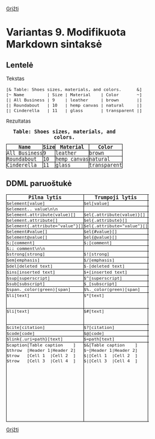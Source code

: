 <!-- markdownlint-disable MD011 MD033 -->
[Grįžti](index.md) <!-- markdownlint-disable-line MD041 -->

# Variantas 9. Modifikuota Markdown sintaksė

<style type='text/css'>
  img{border:none}

  * {box-sizing: border-box;}

  body, div, p, table {
    font-size:10pt;
   }

  table {border-collapse:collapse; margin:0; font-family: monospace;}
  table.small {width:50%;}
  td, th {border: 1px solid black; vertical-align:top; padding: 0; margin: 0;}
  td.pad {padding: 1em;}
  div {margin: 1em;}
  caption {font-weight: bold;}
  .fourcol td, .fourecol th {width:25%;}
  pre, code { margin: 0; padding: 0; font-family: monospace;}
  code { white-space: pre; display: block;}
</style>

## Lentelė

Tekstas

```text
[& Table: Shoes sizes, materials, and colors.      &]
[~ Name         | Size | Material    | Color       ~]
[| All Business | 9    | leather     | brown       |]
[| Roundabout   | 10   | hemp canvas | natural     |]
[| Cinderella   | 11   | glass       | transparent |]
```

Rezultatas

<table>
  <caption>Table: Shoes sizes, materials, and colors.</caption>
  <thead>
    <tr>
      <th>Name</th>
      <th>Size</th>
      <th>Material</th>
      <th>Color</th>
    </tr>
  </thead>
  <tbody>
    <tr>
      <td>All Business</td>
      <td>9   </td>
      <td>leather    </td>
      <td>brown      </td>
    </tr>
    <tr>
      <td>Roundabout  </td>
      <td>10  </td>
      <td>hemp canvas</td>
      <td>natural    </td>
    </tr>
    <tr>
      <td>Cinderella  </td>
      <td>11  </td>
      <td>glass      </td>
      <td>transparent</td>
    </tr>
  </tbody>
</table>

## DDML paruoštukė

<!--
<table>
  <tr><th>Pilna lytis</th><td><code>|$element[value]</code></td></tr>
  <tr><th>Trumpoji lytis</th><td><code>$[value]</code></td></tr>
  <tr><th>Trumpoji lytis 2</th><td></td></tr>
  <tr><th>HTML</th><td><code>&lt;element&gt;value&lt;/element&gt;</code></td></tr>
  <tr><th>Išvedimas</th><td></td></tr>
</table>

<table>
  <tr><th>Pilna lytis</th><td><code>$element.. value\n\n</code></td></tr>
  <tr><th>Trumpoji lytis</th><td></td></tr>
  <tr><th>Trumpoji lytis 2</th><td></td></tr>
  <tr><th>HTML</th><td><code>&lt;element&gt;value&lt;/element&gt;</code></td></tr>
  <tr><th>Išvedimas</th><td></td></tr>
</table>

<table>
  <tr><th>Pilna lytis</th><td><code>$element.attribute(value)[...]</code></td></tr>
  <tr><th>Trumpoji lytis</th><td><code>$el{.attribute(value)}[...]</code></td></tr>
  <tr><th>Trumpoji lytis 2</th><td><code>[el{.attribute(value)}...]</code></td></tr>
  <tr><th>HTML</th><td><code>&lt;element attribute="value"&gt;...&lt;/element&gt;</code></td></tr>
  <tr><th>Išvedimas</th><td></td></tr>
</table>

<table>
  <tr><th>Pilna lytis</th><td><code>$element.attribute</code></td></tr>
  <tr><th>Trumpoji lytis</th><td><code>${.attribute}</code></td></tr>
  <tr><th>Trumpoji lytis 2</th><td><code>{.attribute}</code></td></tr>
  <tr><th>HTML</th><td><code>&lt;element attribute="true"&gt;&lt;/element&gt;</code></td></tr>
  <tr><th>Išvedimas</th><td></td></tr>
</table>

<table>
  <tr><th>Pilna lytis</th><td><code>$element{.attribute="value"}</code></td></tr>
  <tr><th>Trumpoji lytis</th><td><code>${.attribute="value"}</code></td></tr>
  <tr><th>Trumpoji lytis 2</th><td><code>{.attribute="value"}</code></td></tr>
  <tr><th>HTML</th><td><code>&lt;element attribute="value"&gt;&lt;/element&gt;</code></td></tr>
  <tr><th>Išvedimas</th><td></td></tr>
</table>

<table>
  <tr><th>Pilna lytis</th><td><code>$element#value</code></td></tr>
  <tr><th>Trumpoji lytis</th><td><code>${#value}</code></td></tr>
  <tr><th>Trumpoji lytis 2</th><td><code>{#value}</code></td></tr>
  <tr><th>HTML</th><td><code>&lt;element id="value"&gt;&lt;/element&gt;</code></td></tr>
  <tr><th>Išvedimas</th><td></td></tr>
</table>

<table>
  <tr><th>Pilna lytis</th><td><code>$element:value</code></td></tr>
  <tr><th>Trumpoji lytis</th><td><code>${:value}</code></td></tr>
  <tr><th>Trumpoji lytis 2</th><td><code>{:value}</code></td></tr>
  <tr><th>HTML</th><td><code>&lt;element class="value"&gt;&lt;/element&gt;</code></td></tr>
  <tr><th>Išvedimas</th><td></td></tr>
</table>

<table>
  <tr><th>Pilna lytis</th><td><code>$strong[strong]</code></td></tr>
  <tr><th>Trumpoji lytis</th><td><code>$*[strong]</code></td></tr>
  <tr><th>Trumpoji lytis 2</th><td><code>[*strong*]</code></td></tr>
  <tr><th>HTML</th><td><code>&lt;strong&gt;strong&lt;/strong&gt;</code></td></tr>
  <tr><th>Išvedimas</th><td><strong>strong</strong></td></tr>
</table>

<table>
  <tr><th>Pilna lytis</th><td><code>$em[emphasis]</code></td></tr>
  <tr><th>Trumpoji lytis</th><td><code>$/[emphasis]</code></td></tr>
  <tr><th>Trumpoji lytis 2</th><td><code>[/emphasis/]</code></td></tr>
  <tr><th>HTML</th><td><code>&lt;em&gt;emphasis&lt;/em&gt;</code></td></tr>
  <tr><th>Išvedimas</th><td><em>emphasis</em></td></tr>
</table>

<table>
  <tr><th>Pilna lytis</th><td><code>$del[deleted text]</code></td></tr>
  <tr><th>Trumpoji lytis</th><td><code>$-[deleted text]</code></td></tr>
  <tr><th>Trumpoji lytis 2</th><td><code>[-deleted text-]</code></td></tr>
  <tr><th>HTML</th><td><code>&lt;del&gt;deleted text&lt;/del&gt;</code></td></tr>
  <tr><th>Išvedimas</th><td><del>deleted text</del></td></tr>
</table>

<table>
  <tr><th>Pilna lytis</th><td><code>$ins[inserted text]</code></td></tr>
  <tr><th>Trumpoji lytis</th><td><code>$+[inserted text]</code></td></tr>
  <tr><th>Trumpoji lytis 2</th><td><code>[+inserted text+]</code></td></tr>
  <tr><th>HTML</th><td><code>&lt;ins&gt;inserted text&lt;/ins&gt;</code></td></tr>
  <tr><th>Išvedimas</th><td><ins>inserted text</ins></td></tr>
</table>

<table>
  <tr><th>Pilna lytis</th><td><code>$sup[superscript]</code></td></tr>
  <tr><th>Trumpoji lytis</th><td><code>$^[superscript]</code></td></tr>
  <tr><th>Trumpoji lytis 2</th><td><code>[^superscript^]</code></td></tr>
  <tr><th>HTML</th><td><code>&lt;sup&gt;superscript&lt;/sup&gt;</code></td></tr>
  <tr><th>Išvedimas</th><td><sup>superscript</sup></td></tr>
</table>

<table>
  <tr><th>Pilna lytis</th><td><code>$sub[subscript]</code></td></tr>
  <tr><th>Trumpoji lytis</th><td><code>$_[subscript]</code></td></tr>
  <tr><th>Trumpoji lytis 2</th><td><code>[_subscript_]</code></td></tr>
  <tr><th>HTML</th><td><code>&lt;sub&gt;subscript&lt;/sub&gt;</code></td></tr>
  <tr><th>Išvedimas</th><td><sub>subscript</sub></td></tr>
</table>

<table>
  <tr><th>Pilna lytis</th><td><code>$cite[citation]</code></td></tr>
  <tr><th>Trumpoji lytis</th><td><code>$?[citation]</code></td></tr>
  <tr><th>Trumpoji lytis 2</th><td><code>[?citation?]</code></td></tr>
  <tr><th>HTML</th><td><code>&lt;cite&gt;citation&lt;/cite&gt;</code></td></tr>
  <tr><th>Išvedimas</th><td><cite>citation</cite></td></tr>
</table>

<table>
  <tr><th>Pilna lytis</th><td><code>$span.color(green)[span]</code></td></tr>
  <tr><th>Trumpoji lytis</th><td><code>$%.color(green)[span]</code></td></tr>
  <tr><th>Trumpoji lytis 2</th><td><code>{.color(green)}[%span%]</code></td></tr>
  <tr><th>HTML</th><td><code>&lt;span style="color:green;"&gt;span&lt;/span&gt;</code></td></tr>
  <tr><th>Išvedimas</th><td><span style="color:green;">span</span></td></tr>
</table>

<table>
  <tr><th>Pilna lytis</th><td><code>$code[code]</code></td></tr>
  <tr><th>Trumpoji lytis</th><td><code>$@[code]</code></td></tr>
  <tr><th>Trumpoji lytis 2</th><td><code>[@code@]</code></td></tr>
  <tr><th>HTML</th><td><code>&lt;code&gt;code&lt;/code&gt;</code></td></tr>
  <tr><th>Išvedimas</th><td><code>code</code></td></tr>
</table>

<table>
  <tr><th>Pilna lytis</th><td><code>$link{.uri=path}[text]</code></td></tr>
  <tr><th>Trumpoji lytis</th><td><code>$=path[text]</code></td></tr>
  <tr><th>Trumpoji lytis 2</th><td><code>[[path|text]]</code></td></tr>
  <tr><th>HTML</th><td><code>&lt;a href="path"&gt;text&lt;/a&gt;</code></td></tr>
  <tr><th>Išvedimas</th><td><a href="path">text</a></td></tr>
</table>

<table>
  <tr>
    <th>Pilna lytis</th>
    <td><code>$caption[ Table caption       ]<br/>$hrow   [ Header 1 | Header 2 ]<br/>$row    [ Cell 1   | Cell 2   ]<br/>$row    [ Cell 3   | Cell 4   ]</code></td>
  </tr>
  <tr>
    <th>Trumpoji lytis</th>
    <td><code>$![ Table caption       ]<br/>$~[ Header 1 | Header 2 ]<br/>$|[ Cell 1   | Cell 2   ]<br/>$|[ Cell 3   | Cell 4   ]</code></td>
  </tr>
  <tr>
    <th>Trumpoji lytis 2</th>
    <td><code>[! Table caption       !]<br />[~ Header 1 | Header 2 ~]<br />[| Cell 1   | Cell 2   |]<br />[| Cell 3   | Cell 4   |]</code></td>
  </tr>
  <tr>
    <th>HTML</th>
    <td><code>&lt;table&gt;
&lt;caption&gt;Table caption&lt;/caption&gt;
&lt;tr&gt;
  &lt;th&gt;Header 1&lt;/th&gt;
  &lt;th&gt;Header 2&lt;/th&gt;
&lt;/tr&gt;
&lt;tr&gt;
  &lt;td&gt;Cell 1&lt;/td&gt;
  &lt;td&gt;Cell 2&lt;/td&gt;
&lt;/tr&gt;
&lt;tr&gt;
  &lt;td&gt;Cell 3&lt;/td&gt;
  &lt;td&gt;Cell 4&lt;/td&gt;
&lt;/tr&gt;
&lt;/table&gt;</code>
    </td>
  </tr>
  <tr>
    <th>Išvedimas</th>
    <td>
      <table style="border-width: 0"><caption>Table caption</caption>
        <tr><th>Header 1</th><th>Header 2</th></tr>
        <tr><td>Cell 1</td><td>Cell 2</td></tr>
        <tr><td>Cell 3</td><td>Cell 4</td></tr>
      </table>
    </td>
  </tr>
</table>
-->

<table>
  <thead>
    <tr>
      <th>Pilna lytis</th>
      <th>Trumpoji lytis</th>
      <th>Trumpoji lytis 2</th>
      <th>HTML</th>
      <th>Išvedimas</th>
    </tr>
  </thead>
  <tbody>
    <tr>
      <td><code>$element[value]</code></td>
      <td><code>$el[value]</code></td>
      <td><code>[el value el]</code></td>
      <td><code>&lt;element&gt;value&lt;/element&gt;</code></td>
      <td></td>
    </tr>
    <tr>
      <td><code>$element.. value\n\n</code></td>
      <td></td>
      <td></td>
      <td><code>&lt;element&gt;value&lt;/element&gt;</code></td>
      <td></td>
    </tr>
    <tr>
      <td><code>$element.attribute(value)[]</code></td>
      <td><code>$el{.attribute(value)}[]</code></td>
      <td><code>{.attribute(value)}[el el]</code></td>
      <td><code>&lt;element attribute="value"&gt;&lt;/element&gt;</code></td>
      <td></td>
    </tr>
    <tr>
      <td><code>$element.attribute[]</code></td>
      <td><code>$el{.attribute}[]</code></td>
      <td><code>{.attribute}[el el]</code></td>
      <td><code>&lt;element attribute="true"&gt;&lt;/element&gt;</code></td>
      <td></td>
    </tr>
    <tr>
      <td><code>$element{.attribute="value"}[]</code></td>
      <td><code>$el{.attribute="value"}[]</code></td>
      <td><code>{.attribute="value"}[el el]</code></td>
      <td><code>&lt;element attribute="value"&gt;&lt;/element&gt;</code></td>
      <td></td>
    </tr>
    <tr>
      <td><code>$element#value[]</code></td>
      <td><code>$el{#value}[]</code></td>
      <td><code>{#value}[el el]</code></td>
      <td><code>&lt;element id="value"&gt;&lt;/element&gt;</code></td>
      <td></td>
    </tr>
    <tr>
      <td><code>$element@value[]</code></td>
      <td><code>$el{@value}[]</code></td>
      <td><code>{@value}[el el]</code></td>
      <td><code>&lt;element class="value"&gt;&lt;/element&gt;</code></td>
      <td></td>
    </tr>
    <tr>
      <td><code>$;[comment]</code></td>
      <td><code>$;[comment]</code></td>
      <td><code>[;comment;]</code></td>
      <td><code>&lt;!-- comment --&gt;</code></td>
      <td><!-- comment --></td>
    </tr>
    <tr>
      <td><code>$;; comment\n\n</code></td>
      <td></td>
      <td></td>
      <td><code>&lt;!-- comment --&gt;</code></td>
      <td><!-- comment --></td>
    </tr>    <tr>
      <td><code>$strong[strong]</code></td>
      <td><code>$![strong]</code></td>
      <td><code>[!strong!]</code></td>
      <td><code>&lt;strong&gt;strong&lt;/strong&gt;</code></td>
      <td><strong>strong</strong></td>
    </tr>
    <tr>
      <td><code>$em[emphasis]</code></td>
      <td><code>$/[emphasis]</code></td>
      <td><code>[/emphasis/]</code></td>
      <td><code>&lt;em&gt;emphasis&lt;/em&gt;</code></td>
      <td><em>emphasis</em></td>
    </tr>
    <tr>
      <td><code>$del[deleted text]</code></td>
      <td><code>$-[deleted text]</code></td>
      <td><code>[-deleted text-]</code></td>
      <td><code>&lt;del&gt;deleted text&lt;/del&gt;</code></td>
      <td><del>deleted text</del></td>
    </tr>
    <tr>
      <td><code>$ins[inserted text]</code></td>
      <td><code>$+[inserted text]</code></td>
      <td><code>[+inserted text+]</code></td>
      <td><code>&lt;ins&gt;inserted text&lt;/ins&gt;</code></td>
      <td><ins>inserted text</ins></td>
    </tr>
    <tr>
      <td><code>$sup[superscript]</code></td>
      <td><code>$^[superscript]</code></td>
      <td><code>[^superscript^]</code></td>
      <td><code>&lt;sup&gt;superscript&lt;/sup&gt;</code></td>
      <td><sup>superscript</sup></td>
    </tr>
    <tr>
      <td><code>$sub[subscript]</code></td>
      <td><code>$_[subscript]</code></td>
      <td><code>[_subscript_]</code></td>
      <td><code>&lt;sub&gt;subscript&lt;/sub&gt;</code></td>
      <td><sub>subscript</sub></td>
    </tr>
    <tr>
      <td><code>$span._color(green)[span]</code></td>
      <td><code>$%._color(green)[span]</code></td>
      <td><code>{._color(green)}[%span%]</code></td>
      <td><code>&lt;span style="color:green;"&gt;span&lt;/span&gt;</code></td>
      <td><span style="color:green;">span</span></td>
    </tr>
    <tr>
      <td><code>$li[text]</code></td>
      <td><code>$*[text]</code></td>
      <td><code>[*text*]</code></td>
      <td><code>&lt;li&gt;text&lt;/li&gt;</code></td>
      <td><ul><li>text</li></ul></td>
    </tr>
    <tr>
      <td><code>$li[text]</code></td>
      <td><code>$#[text]</code></td>
      <td><code>[#text#]</code></td>
      <td><code>&lt;li&gt;text&lt;/li&gt;</code></td>
      <td><ol><li>text</li></ol></td>
    </tr>
    <tr>
      <td><code>$cite[citation]</code></td>
      <td><code>$?[citation]</code></td>
      <td><code>[?citation?]</code></td>
      <td><code>&lt;cite&gt;citation&lt;/cite&gt;</code></td>
      <td><cite>citation</cite></td>
    </tr>
    <tr>
      <td><code>$code[code]</code></td>
      <td><code>$@[code]</code></td>
      <td><code>[@code@]</code></td>
      <td><code>&lt;code&gt;code&lt;/code&gt;</code></td>
      <td><code>code</code></td>
    </tr>
    <tr>
      <td><code>$link{.uri=path}[text]</code></td>
      <td><code>$=path[text]</code></td>
      <td><code>[[path|text]]</code></td>
      <td><code>&lt;a href="path"&gt;text&lt;/a&gt;</code></td>
      <td><a href="path">text</a></td>
    </tr>
    <tr>
      <td><code>$caption[Table caption    ]
$throw  [Header 1|Header 2]
$trow   [Cell 1  |Cell 2  ]
$trow   [Cell 3  |Cell 4  ]</code></td>
      <td><code>$&[Table caption    ]
$~[Header 1|Header 2]
$|[Cell 1  |Cell 2  ]
$|[Cell 3  |Cell 4  ]</code></td>
      <td><code>[& Table caption       &]
[~ Header 1 | Header 2 ~]
[| Cell 1   | Cell 2   |]
[| Cell 3   | Cell 4   |]</code></td>
      <td><code>&lt;table&gt;
  &lt;caption&gt;Table caption&lt;/caption&gt;
  &lt;tr&gt;
    &lt;th&gt;Header&nbsp;1&lt;/th&gt;
    &lt;th&gt;Header&nbsp;2&lt;/th&gt;
  &lt;/tr&gt;
  &lt;tr&gt;
    &lt;td&gt;Cell&nbsp;1&lt;/td&gt;
    &lt;td&gt;Cell&nbsp;2&lt;/td&gt;
  &lt;/tr&gt;
  &lt;tr&gt;
    &lt;td&gt;Cell&nbsp;3&lt;/td&gt;
    &lt;td&gt;Cell&nbsp;4&lt;/td&gt;
  &lt;/tr&gt;
&lt;/table&gt;</code>
      </td>
      <td>
        <table style="border-width: 0"><caption>Table caption</caption>
          <tr><th>Header&nbsp;1</th><th>Header&nbsp;2</th></tr>
          <tr><td>Cell 1</td><td>Cell 2</td></tr>
          <tr><td>Cell 3</td><td>Cell 4</td></tr>
        </table>
      </td>
    </tr>
  </tbody>
</table>

[Grįžti](index.md)
